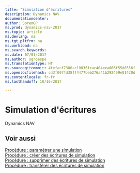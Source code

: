 ```yaml
---
title: "Simulation d'écritures"
description: Dynamics NAV
documentationcenter: 
author: SorenGP
ms.prod: dynamics-nav-2017
ms.topic: article
ms.devlang: na
ms.tgt_pltfrm: na
ms.workload: na
ms.search.keywords: 
ms.date: 07/01/2017
ms.author: sgroespe
ms.translationtype: HT
ms.sourcegitcommit: 4fefaef7380ac10836fcac404eea006f55d8556f
ms.openlocfilehash: cd3f0074d38ff4477beb276a41b292459e01420d
ms.contentlocale: fr-fr
ms.lasthandoff: 10/16/2017

---
```

# <a name="simulation-of-entries"></a>Simulation d'écritures
Dynamics NAV

## <a name="see-also"></a>Voir aussi
[Procédure : paramétrer une simulation](how-to-set-up-simulation.md)  
[Procédure : créer des écritures de simulation](how-to-create-simulation-entries.md)  
[Procédure : supprimer des écritures de simulation](how-to-delete-simulation-entries.md)  
[Procédure : transférer des écritures de simulation](how-to-transfer-simulation-entries.md)  

